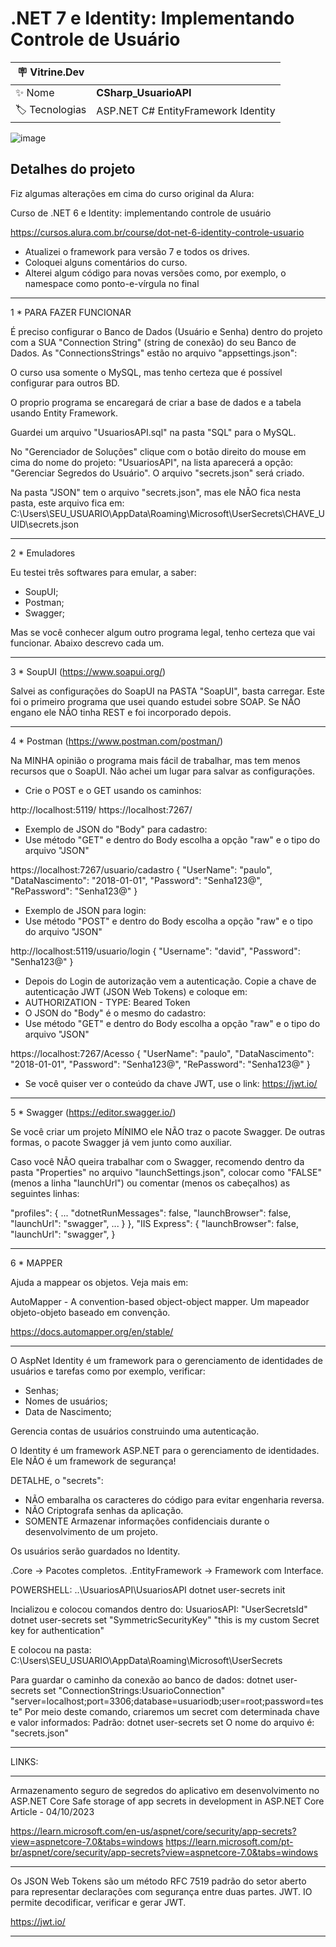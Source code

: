 <h1 align="left">.NET 7 e Identity: Implementando Controle de Usuário</h1>

| :placard: Vitrine.Dev |                                     |
| --------------------- | ----------------------------------- |
| :sparkles: Nome       | **CSharp_UsuarioAPI**               |      
| :label: Tecnologias   | ASP.NET C# EntityFramework Identity |

![image](https://github.com/FabioIngenito/CSharp_UsuarioAPI/assets/24603753/2067283b-681e-442e-af4d-3b7f3ad4c3b9#vitrinedev)

<h2 align="left">Detalhes do projeto</h2>

Fiz algumas alterações em cima do curso original da Alura:

Curso de
.NET 6 e Identity: implementando controle de usuário

https://cursos.alura.com.br/course/dot-net-6-identity-controle-usuario

- Atualizei o framework para versão 7 e todos os drives. 
- Coloquei alguns comentários do curso.
- Alterei algum código para novas versões como, por exemplo, o namespace como ponto-e-vírgula no final

------------------------
1 * PARA FAZER FUNCIONAR

  É preciso configurar o Banco de Dados (Usuário e Senha) dentro do projeto com a SUA "Connection String" (string de conexão) do seu Banco de Dados.
  As "ConnectionsStrings" estão no arquivo "appsettings.json":

  O curso usa somente o MySQL, mas tenho certeza que é possível configurar para outros BD.

  O proprio programa se encaregará de criar a base de dados e a tabela usando Entity Framework.

  Guardei um arquivo "UsuariosAPI.sql" na pasta "SQL" para o MySQL.

  No "Gerenciador de Soluções" clique com o botão direito do mouse em cima do nome do projeto: "UsuariosAPI", na lista aparecerá a opção: "Gerenciar Segredos do Usuário". O arquivo "secrets.json" será criado.

  Na pasta "JSON" tem o arquivo "secrets.json", mas ele NÃO fica nesta pasta, este arquivo fica em:
  C:\Users\SEU_USUARIO\AppData\Roaming\Microsoft\UserSecrets\CHAVE_UUID\secrets.json

------------------------

2 * Emuladores

Eu testei três softwares para emular, a saber:

  - SoupUI; 
  - Postman; 
  - Swagger; 

Mas se você conhecer algum outro programa legal, tenho certeza que vai funcionar. Abaixo descrevo cada um.

---------------------------------
3 * SoupUI (https://www.soapui.org/)

  Salvei as configurações do SoapUI na PASTA "SoapUI", basta carregar.
  Este foi o primeiro programa que usei quando estudei sobre SOAP. Se NÃO engano ele NÃO tinha REST e foi incorporado depois.

---------------------------------
4 * Postman (https://www.postman.com/postman/)

  Na MINHA opinião o programa mais fácil de trabalhar, mas tem menos recursos que o SoapUI. Não achei um lugar para salvar as configurações.

  - Crie o POST e o GET usando os caminhos: 

http://localhost:5119/
https://localhost:7267/

  - Exemplo de JSON do "Body" para cadastro:
  - Use método "GET" e dentro do Body escolha a opção "raw" e o tipo do arquivo "JSON"

https://localhost:7267/usuario/cadastro
{
    "UserName": "paulo",
    "DataNascimento": "2018-01-01",
    "Password": "Senha123@",
    "RePassword": "Senha123@"
}

  - Exemplo de JSON para login:
  - Use método "POST" e dentro do Body escolha a opção "raw" e o tipo do arquivo "JSON"

http://localhost:5119/usuario/login
{
    "Username": "david",
    "Password": "Senha123@"
}

  - Depois do Login de autorização vem a autenticação. Copie a chave de autenticação JWT (JSON Web Tokens) e coloque em:
  - AUTHORIZATION - TYPE: Beared Token
  - O JSON do "Body" é o mesmo do cadastro:
  - Use método "GET" e dentro do Body escolha a opção "raw" e o tipo do arquivo "JSON"

https://localhost:7267/Acesso
{
    "UserName": "paulo",
    "DataNascimento": "2018-01-01",
    "Password": "Senha123@",
    "RePassword": "Senha123@"
}

  - Se você quiser ver o conteúdo da chave JWT, use o link: https://jwt.io/

---------------------------------
5 * Swagger (https://editor.swagger.io/)

   Se você criar um projeto MÍNIMO ele NÃO traz o pacote Swagger. De outras formas, o pacote Swagger já vem junto como auxiliar.

   Caso você NÃO queira trabalhar com o Swagger, recomendo dentro da pasta "Properties" no arquivo "launchSettings.json", colocar como "FALSE" (menos a linha "launchUrl") ou comentar (menos os cabeçalhos) as seguintes linhas:

"profiles": {
   ...
   "dotnetRunMessages": false,
   "launchBrowser": false,
   "launchUrl": "swagger",
   ...
   }
},
"IIS Express": {
   "launchBrowser": false,
   "launchUrl": "swagger",
}

---------------------------------
6 * MAPPER

Ajuda a mappear os objetos. Veja mais em:

AutoMapper - A convention-based object-object mapper.
Um mapeador objeto-objeto baseado em convenção.

https://docs.automapper.org/en/stable/

---------------------------------
O AspNet Identity é um framework para o gerenciamento de identidades de usuários e tarefas como por exemplo, verificar: 

  - Senhas;
  - Nomes de usuários;
  - Data de Nascimento;

Gerencia contas de usuários construindo uma autenticação.

O Identity é um framework ASP.NET para o gerenciamento de identidades. Ele NÃO é um framework de segurança!

DETALHE, o "secrets":

  - NÃO embaralha os caracteres do código para evitar engenharia reversa.
  - NÃO Criptografa senhas da aplicação.
  - SOMENTE Armazenar informações confidenciais durante o desenvolvimento de um projeto.

Os usuários serão guardados no Identity.

.Core -> Pacotes completos.
.EntityFramework -> Framework com Interface.

  POWERSHELL:
..\UsuariosAPI\UsuariosAPI
dotnet user-secrets init

Incializou e colocou comandos dentro do: UsuariosAPI: "UserSecretsId"
dotnet user-secrets set "SymmetricSecurityKey" "this is my custom Secret key for authentication"

E colocou na pasta:
C:\Users\SEU_USUARIO\AppData\Roaming\Microsoft\UserSecrets

  Para guardar o caminho da conexão ao banco de dados:
  dotnet user-secrets set "ConnectionStrings:UsuarioConnection" "server=localhost;port=3306;database=usuariodb;user=root;password=teste"
  Por meio deste comando, criaremos um secret com determinada chave e valor informados:
  Padrão: dotnet user-secrets set <chave> <valor>
  O nome do arquivo é: "secrets.json"

---------------------------------

LINKS:

---------------------------------

Armazenamento seguro de segredos do aplicativo em desenvolvimento no ASP.NET Core
Safe storage of app secrets in development in ASP.NET Core
Article - 04/10/2023

https://learn.microsoft.com/en-us/aspnet/core/security/app-secrets?view=aspnetcore-7.0&tabs=windows
https://learn.microsoft.com/pt-br/aspnet/core/security/app-secrets?view=aspnetcore-7.0&tabs=windows

---------------------------------

Os JSON Web Tokens são um método RFC 7519 padrão do setor aberto para representar declarações com segurança entre duas partes.
JWT. IO permite decodificar, verificar e gerar JWT.

https://jwt.io/

---------------------------------

